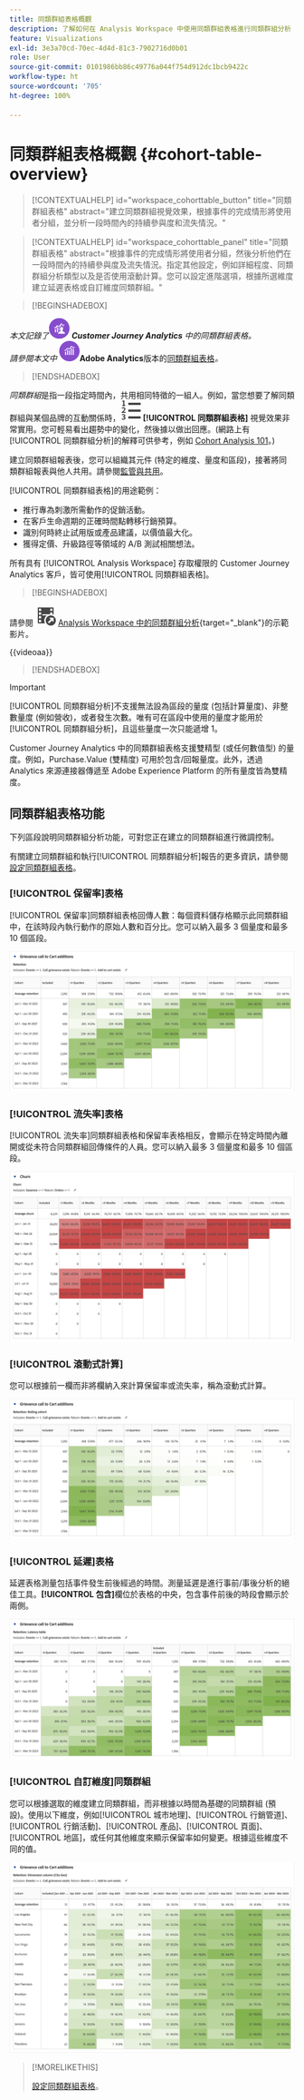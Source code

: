 ```yaml
---
title: 同類群組表格概觀
description: 了解如何在 Analysis Workspace 中使用同類群組表格進行同類群組分析
feature: Visualizations
exl-id: 3e3a70cd-70ec-4d4d-81c3-7902716d0b01
role: User
source-git-commit: 0101986bb86c49776a044f754d912dc1bcb9422c
workflow-type: ht
source-wordcount: '705'
ht-degree: 100%

---
```


# 同類群組表格概觀 {#cohort-table-overview}

<!-- markdownlint-disable MD034 -->

>[!CONTEXTUALHELP]
>id="workspace_cohorttable_button"
>title="同類群組表格"
>abstract="建立同類群組視覺效果，根據事件的完成情形將使用者分組，並分析一段時間內的持續參與度和流失情況。"

<!-- markdownlint-enable MD034 -->

<!-- markdownlint-disable MD034 -->

>[!CONTEXTUALHELP]
>id="workspace_cohorttable_panel"
>title="同類群組表格"
>abstract="根據事件的完成情形將使用者分組，然後分析他們在一段時間內的持續參與度及流失情況。指定其他設定，例如詳細程度、同類群組分析類型以及是否使用滾動計算。您可以設定進階選項，根據所選維度建立延遲表格或自訂維度同類群組。"

<!-- markdownlint-enable MD034 -->


>[!BEGINSHADEBOX]

_本文記錄了_![CustomerJourneyAnalytics](/help/assets/icons/CustomerJourneyAnalytics.svg) _**Customer Journey Analytics** 中的同類群組表格。_<br/>_請參閱本文中 ![AdobeAnalytics](/help/assets/icons/AdobeAnalytics.svg)_**Adobe Analytics**版本的[同類群組表格](https://experienceleague.adobe.com/zh-hant/docs/analytics/analyze/analysis-workspace/visualizations/cohort-table/cohort-analysis)_。_

>[!ENDSHADEBOX]


*同類群組*&#x200B;是指一段指定時間內，共用相同特徵的一組人。例如，當您想要了解同類群組與某個品牌的互動關係時，![TextNumbered](/help/assets/icons/TextNumbered.svg) **[!UICONTROL 同類群組表格]** 視覺效果非常實用。您可輕易看出趨勢中的變化，然後據以做出回應。(網路上有[!UICONTROL 同類群組分析]的解釋可供參考，例如 [Cohort Analysis 101](https://zh.wikipedia.org/wiki/Cohort_analysis)。)

建立同類群組報表後，您可以組織其元件 (特定的維度、量度和區段)，接著將同類群組報表與他人共用。請參閱[監管與共用](/help/analysis-workspace/curate-share/curate.md)。

[!UICONTROL 同類群組表格]的用途範例：

* 推行專為刺激所需動作的促銷活動。
* 在客戶生命週期的正確時間點轉移行銷預算。
* 識別何時終止試用版或產品建議，以價值最大化。
* 獲得定價、升級路徑等領域的 A/B 測試相關想法。

所有具有 [!UICONTROL Analysis Workspace] 存取權限的 Customer Journey Analytics 客戶，皆可使用[!UICONTROL 同類群組表格]。


>[!BEGINSHADEBOX]

請參閱 ![VideoCheckedOut](/help/assets/icons/VideoCheckedOut.svg) [Analysis Workspace 中的同類群組分析](https://video.tv.adobe.com/v/23990/?quality=12&learn=on){target="_blank"}的示範影片。

{{videoaa}}

>[!ENDSHADEBOX]


>[!IMPORTANT]
>
>[!UICONTROL 同類群組分析]不支援無法設為區段的量度 (包括計算量度)、非整數量度 (例如營收)，或者發生次數。唯有可在區段中使用的量度才能用於[!UICONTROL 同類群組分析]，且這些量度一次只能遞增 1。

Customer Journey Analytics 中的同類群組表格支援雙精型 (或任何數值型) 的量度。例如，Purchase.Value (雙精度) 可用於包含/回報量度。此外，透過 Analytics 來源連接器傳遞至 Adobe Experience Platform 的所有量度皆為雙精度。

## 同類群組表格功能

下列區段說明同類群組分析功能，可對您正在建立的同類群組進行微調控制。

有關建立同類群組和執行[!UICONTROL 同類群組分析]報告的更多資訊，請參閱[設定同類群組表格](/help/analysis-workspace/visualizations/cohort-table/t-cohort.md)。

### [!UICONTROL 保留率]表格

[!UICONTROL 保留率]同類群組表格回傳人數：每個資料儲存格顯示此同類群組中，在該時段內執行動作的原始人數和百分比。您可以納入最多 3 個量度和最多 10 個區段。

![保留率同類群組報告顯示同類群組中的人員單位和百分比。](assets/retention-report.png)

### [!UICONTROL 流失率]表格

[!UICONTROL 流失率]同類群組表格和保留率表格相反，會顯示在特定時間內離開或從未符合同類群組回傳條件的人員。您可以納入最多 3 個量度和最多 10 個區段。

![流失率表格顯示不符合同類群組回傳標準的人員單位和百分比。](assets/churn-report.png)

### [!UICONTROL 滾動式計算]

您可以根據前一欄而非將欄納入來計算保留率或流失率，稱為滾動式計算。

![同類群組保留率報告顯示根據資料前一欄的計算。](assets/retention-report-rolling.png)

### [!UICONTROL 延遲]表格

延遲表格測量包括事件發生前後經過的時間。測量延遲是進行事前/事後分析的絕佳工具。**[!UICONTROL 包含]**&#x200B;欄位於表格的中央，包含事件前後的時段會顯示於兩側。

![同類群組報告顯示事件前後經過的時間。](assets/retention-report-latency.png)

### [!UICONTROL 自訂維度]同類群組

您可以根據選取的維度建立同類群組，而非根據以時間為基礎的同類群組 (預設)。使用以下維度，例如[!UICONTROL 城市地理]、[!UICONTROL 行銷管道]、[!UICONTROL 行銷活動]、[!UICONTROL 產品]、[!UICONTROL 頁面]、[!UICONTROL 地區]，或任何其他維度來顯示保留率如何變更。根據這些維度不同的值。

![同類群組報告顯示使用選取維度的自訂報告，而非預設以時間為基礎的同類群組。](assets/retention-dimensions.png)

>[!MORELIKETHIS]
>
>[設定同類群組表格](/help/analysis-workspace/visualizations/cohort-table/t-cohort.md)。
>

